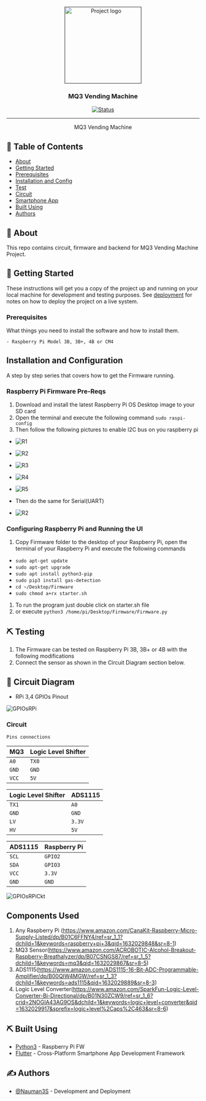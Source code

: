 <p align="center">
  <a href="" rel="noopener">
 <img width=200px height=200px src="artwork/mq3VM.png" alt="Project logo"></a>
</p>

<h3 align="center">MQ3 Vending Machine</h3>

<div align="center">

[![Status](https://img.shields.io/badge/status-active-success.svg)]()


</div>

---


<p align="center"> MQ3 Vending Machine
    <br> 
</p>

## 📝 Table of Contents

- [About](#about)
- [Getting Started](#getting_started)
- [Prerequisites](#deployment)
- [Installation and Config](#Installation_and_Config)
- [Test](#test)
- [Circuit](#circuit)
- [Smartphone App](#app)
- [Built Using](#built_using)
- [Authors](#authors)

## 🧐 About <a name = "about"></a>

This repo contains circuit, firmware and backend for MQ3 Vending Machine Project.

## 🏁 Getting Started <a name = "getting_started"></a>

These instructions will get you a copy of the project up and running on your local machine for development and testing purposes. See [deployment](#deployment) for notes on how to deploy the project on a live system.

### Prerequisites <a name = "Prerequisites"></a>

What things you need to install the software and how to install them.

```
- Raspberry Pi Model 3B, 3B+, 4B or CM4
```

## Installation and Configuration <a name = "Installation_and_Config"></a>

A step by step series that covers how to get the Firmware running.

### Raspberry Pi Firmware Pre-Reqs

1.  Download and install the latest Raspberry Pi OS Desktop image to your SD card
2.  Open the terminal and execute the following command
    ```sudo raspi-config```
3. Then follow the following pictures to enable I2C bus on you raspberry pi

* ![R1](artwork/r1.png)
* ![R2](artwork/r2.png)
* ![R3](artwork/r3.png)
* ![R4](artwork/r4.png)
* ![R5](artwork/r5.png)

* Then do the same for Serial(UART)

* ![R2](artwork/r2_2.jpg)

### Configuring Raspberry Pi and Running the UI
  1.  Copy Firmware folder to the desktop of your Raspberry Pi, open the terminal of your Raspberry Pi and execute the following commands

  - ```sudo apt-get update```
  - ```sudo apt-get upgrade```
  - ```sudo apt install python3-pip```
  - ```sudo pip3 install gas-detection```
  - ```cd ~/Desktop/Firmware```
  - ```sudo chmod a+rx starter.sh```


1.  To run the program just double click on starter.sh file
  1.  or execute `python3 /home/pi/Desktop/Firmware/Firmware.py`


## ⛏️ Testing <a name = "test"></a>

1.  The Firmware can be tested on Raspberry Pi 3B, 3B+ or 4B with the following modifications
  1.  Connect the sensor as shown in the Circuit Diagram section below.

## 🔌 Circuit Diagram <a name = "circuit"></a>


* RPi 3,4 GPIOs Pinout

![GPIOsRPi](Circuit/rpi34.jpg)

### Circuit

```http
Pins connections
```

| MQ3 | Logic Level Shifter |
| :--- | :--- |
| `A0` | `TX0` | 
| `GND` | `GND` | 
| `VCC` | `5V` | 

| Logic Level Shifter | ADS1115 |
| :--- | :--- |
| `TX1` | `A0` | 
| `GND` | `GND` | 
| `LV` | `3.3V` | 
| `HV` | `5V` | 


| ADS1115 | Raspberry Pi |
| :--- | :--- |
| `SCL` | `GPIO2` | 
| `SDA` | `GPIO3` | 
| `VCC` | `3.3V` | 
| `GND` | `GND` | 


![GPIOsRPiCkt](Circuit/Circuit.png)


## Components Used

1.  Any Raspberry Pi (https://www.amazon.com/CanaKit-Raspberry-Micro-Supply-Listed/dp/B01C6FFNY4/ref=sr_1_1?dchild=1&keywords=raspberry+pi+3&qid=1632029848&sr=8-1)
2.  MQ3 Sensor(https://www.amazon.com/ACROBOTIC-Alcohol-Breakout-Raspberry-Breathalyzer/dp/B07CSNGS87/ref=sr_1_5?dchild=1&keywords=mq3&qid=1632029867&sr=8-5)
3.  ADS1115(https://www.amazon.com/ADS1115-16-Bit-ADC-Programmable-Amplifier/dp/B00QIW4MGW/ref=sr_1_3?dchild=1&keywords=ads1115&qid=1632029889&sr=8-3)
4.  Logic Level Converter(https://www.amazon.com/SparkFun-Logic-Level-Converter-Bi-Directional/dp/B01N30ZCW9/ref=sr_1_6?crid=2NOGIA43AG9OS&dchild=1&keywords=logic+level+converter&qid=1632029917&sprefix=logic+level%2Caps%2C463&sr=8-6)


## ⛏️ Built Using <a name = "built_using"></a>

- [Python3](https://www.python.org/) - Raspberry Pi FW
- [Flutter](https://flutter.dev/) - Cross-Platform Smartphone App Development Framework

## ✍️ Authors <a name = "authors"></a>

- [@Nauman3S](https://github.com/Nauman3S) - Development and Deployment
